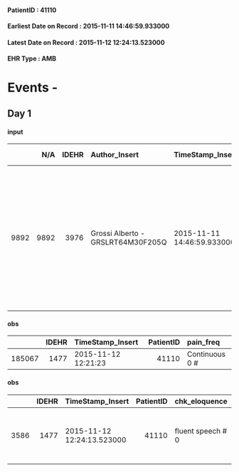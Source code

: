 
#### PatientID : 41110
#### Earliest Date on Record : 2015-11-11 14:46:59.933000
#### Latest Date on Record : 2015-11-12 12:24:13.523000
#### EHR Type : AMB

# Events - 

## Day 1

#### input
|      |    N/A |   IDEHR | Author_Insert                     | TimeStamp_Insert           | EHRType   |   PatientID |   IDDigitalSignDocument | persone_vicine   |   Unnamed: 0_x.1 |   IDANAMNESI_SOCIALE | Patient   | FamigliaAltro   | Paziente_T   | FamigliaAltro_T   |   Non_Rilevabile_x.1 | Note_Non_Rilevabile_x.1   | opt_Problemi   | Note_I                                                                                                                                                            | opt_paziente_a   | opt_famiglia_a   | opt_adeguatezza   | ds_note_ad                                                                                                                                                                                               | opt_paziente_solo   | ds_note_con                                                                                                                   | opt_presente_assente   | Caregiver_principale   | opt_capacita         | ds_familiari_coinv   | opt_risorse_ec   | opt_paziente_ad   | opt_caregiver_ad   | Needs                   | Domestic partnership   | Fragility      |
|-----:|-------:|--------:|:----------------------------------|:---------------------------|:----------|------------:|------------------------:|:-----------------|-----------------:|---------------------:|:----------|:----------------|:-------------|:------------------|---------------------:|:--------------------------|:---------------|:------------------------------------------------------------------------------------------------------------------------------------------------------------------|:-----------------|:-----------------|:------------------|:---------------------------------------------------------------------------------------------------------------------------------------------------------------------------------------------------------|:--------------------|:------------------------------------------------------------------------------------------------------------------------------|:-----------------------|:-----------------------|:---------------------|:---------------------|:-----------------|:------------------|:-------------------|:------------------------|:-----------------------|:---------------|
| 9892 |   9892 |    3976 | Grossi Alberto - GRSLRT64M30F205Q | 2015-11-11 14:46:59.933000 | AMB       |       41110 |                  184170 | N/A              |             1809 |                 1251 | Si#1      | Si#1            | Si#1         | Si#1              |                    0 | NR                        | No#0           | Il fratello Lanfranco ritiene che pur non parlandone esplicitamente il paziente che sa di essere un malato oncologico abbia capito la gravit√† del quadro clinico | Congruenti#1     | Congruenti#1     | No#0              | Il fratello Lanfranco che convive con il paziente ritiene di non essere assolutamente in grado di gestire un rientro a casa del fratello ne dal punto di vista pratico ne dal punto di vista psicologico | No#0                | Vive con il fratello Lanfranco che a seguito della separazione dalla moglie si √® trasferito presso l'abitazione del paziente | Presente#1             | fratello Lanfranco     | Non incrementabile#2 | altri fratelli       | Da valutare#2    | Totale#2          | Totale#2           | Clinici#0;Psicologici#2 | Altri parenti#3        | psico-fisica#3 |

#### obs
|        |   IDEHR | TimeStamp_Insert    |   PatientID | pain_freq      |
|-------:|--------:|:--------------------|------------:|:---------------|
| 185067 |    1477 | 2015-11-12 12:21:23 |       41110 | Continuous 0 # |

#### obs
|      |   IDEHR | TimeStamp_Insert           |   PatientID | chk_eloquence     | anorexia     | asthenia     | cachexia     | dyspnoea                  | body_temp    | agitation_behavior_freq   | mood                                | cognitive_state   |
|-----:|--------:|:---------------------------|------------:|:------------------|:-------------|:-------------|:-------------|:--------------------------|:-------------|:--------------------------|:------------------------------------|:------------------|
| 3586 |    1477 | 2015-11-12 12:24:13.523000 |       41110 | fluent speech # 0 | Anorexia # 0 | Moderate # 2 | cachexia # 0 | applicant mild strain # 6 | Apyrexia # 0 | quiet # 0                 | Apathy # 00; closed in himself # 01 | Polished # 2      |


